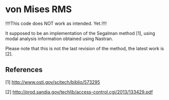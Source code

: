 von Mises RMS
=============

!!!!This code does NOT work as intended. Yet.!!!!

It supposed to be an implementation of the Segalman method [1],
using modal analysis information obtained using Nastran. 

Please note that this is not the last revision of the method, 
the latest work is [2].

References
----------
[1] http://www.osti.gov/scitech/biblio/573295

[2] http://prod.sandia.gov/techlib/access-control.cgi/2013/133429.pdf
